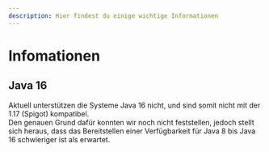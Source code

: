 ```yaml
---
description: Hier findest du einige wichtige Informationen
---
```


# Infomationen

## Java 16

Aktuell unterstützen die Systeme Java 16 nicht, und sind somit nicht mit der 1.17 \(Spigot\) kompatibel.  
Den genauen Grund dafür konnten wir noch nicht feststellen, jedoch stellt sich heraus, dass das Bereitstellen einer Verfügbarkeit für Java 8 bis Java 16 schwieriger ist als erwartet. 

